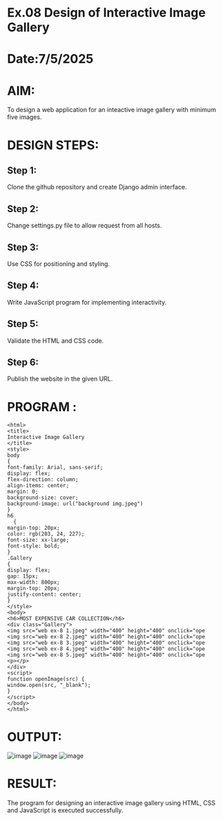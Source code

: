# Ex.08 Design of Interactive Image Gallery
# Date:7/5/2025
# AIM:
To design a web application for an inteactive image gallery with minimum five images.

# DESIGN STEPS:
## Step 1:
Clone the github repository and create Django admin interface.

## Step 2:
Change settings.py file to allow request from all hosts.

## Step 3:
Use CSS for positioning and styling.

## Step 4:
Write JavaScript program for implementing interactivity.

## Step 5:
Validate the HTML and CSS code.

## Step 6:
Publish the website in the given URL.

# PROGRAM :

    <html>
    <title>
    Interactive Image Gallery
    </title>
    <style>
    body
    {
    font-family: Arial, sans-serif;
    display: flex;
    flex-direction: column;
    align-items: center;
    margin: 0;
    background-size: cover;
    background-image: url("background img.jpeg")
    }
    h6
      {
    margin-top: 20px;
    color: rgb(203, 24, 227);
    font-size: xx-large;
    font-style: bold;
    }
    .Gallery
    {
    display: flex;
    gap: 15px;
    max-width: 800px;
    margin-top: 20px;
    justify-content: center;
    }
    </style>
    <body>
    <h6>MOST EXPENSIVE CAR COLLECTION</h6>
    <div class="Gallery">
    <img src="web ex-8 1.jpeg" width="400" height="400" onclick="ope
    <img src="web ex-8 2.jpeg" width="400" height="400" onclick="ope
    <img src="web ex-8 3.jpeg" width="400" height="400" onclick="ope
    <img src="web ex-8 4.jpeg" width="400" height="400" onclick="ope
    <img src="web ex-8 5.jpeg" width="400" height="400" onclick="ope
    <p></p>
    </div>
    <script>
    function openImage(src) {
    window.open(src, "_blank");
    }
    </script>
    </body>
    </html>
    
# OUTPUT:

![image](https://github.com/user-attachments/assets/b2f5053a-32d4-4530-8c45-aa076d82de7c)
![image](https://github.com/user-attachments/assets/3e7466ec-5874-4b55-9ccc-4771c3779b43)
![image](https://github.com/user-attachments/assets/8ef11f88-0fd1-4154-859e-80acb7595408)



# RESULT:
The program for designing an interactive image gallery using HTML, CSS and JavaScript is executed successfully.
